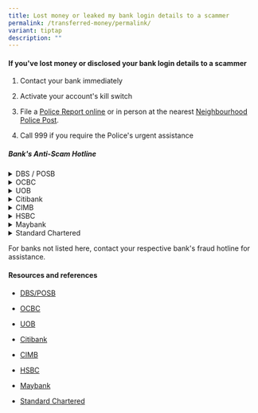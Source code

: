 ```yaml
---
title: Lost money or leaked my bank login details to a scammer
permalink: /transferred-money/permalink/
variant: tiptap
description: ""
---
```

<h4>If you've lost money or disclosed your bank login details to a scammer</h4>
<ol data-tight="true" class="tight">
<li>
<p>Contact your bank immediately</p>
</li>
<li>
<p>Activate your account's kill switch</p>
</li>
<li>
<p>File a <a href="https://eservices1.police.gov.sg/phub/eservices/landingpage/police-report" rel="noopener noreferrer nofollow" target="_blank"><u>Police Report online</u></a> or
in person at the nearest <a href="https://www.sgdi.gov.sg/other-organisations/police-posts-manned-npps" rel="noopener noreferrer nofollow" target="_blank"><u>Neighbourhood Police Post</u></a>.</p>
</li>
<li>
<p>Call 999 if you require the Police's urgent assistance</p>
</li>
</ol>
<h5>Bank's Anti-Scam Hotline</h5>
<div data-type="detailGroup" class="isomer-accordion isomer-accordion-white">
<details class="isomer-details">
<summary>DBS / POSB</summary>
<div data-type="detailsContent" class="isomer-details-content">
<p>Dial <strong><a href="tel:18003396963" rel="noopener nofollow" target="_blank">1800 339 6963</a></strong> (from
Singapore) or <strong><a href="tel:+6563396963" rel="noopener nofollow" target="_blank">+65 6339 6963</a></strong> (from
overseas)</p>
</div>
</details>
<details class="isomer-details">
<summary>OCBC</summary>
<div data-type="detailsContent" class="isomer-details-content">
<p>Dial <strong><a href="tel:63633333" rel="noopener nofollow" target="_blank">6363 3333</a></strong>
</p>
</div>
</details>
<details class="isomer-details">
<summary>UOB</summary>
<div data-type="detailsContent" class="isomer-details-content">
<p>Dial <strong><a href="tel:62550160" rel="noopener nofollow" target="_blank">6255 0160</a></strong>
</p>
</div>
</details>
<details class="isomer-details">
<summary>Citibank</summary>
<div data-type="detailsContent" class="isomer-details-content">
<p>Dial <strong><a href="tel:63375519" rel="noopener nofollow" target="_blank">6337 5519</a></strong>
</p>
</div>
</details>
<details class="isomer-details">
<summary>CIMB</summary>
<div data-type="detailsContent" class="isomer-details-content">
<p>Dial <strong><a href="tel:63337777" rel="noopener nofollow" target="_blank">6333 7777</a></strong>
</p>
</div>
</details>
<details class="isomer-details">
<summary>HSBC</summary>
<div data-type="detailsContent" class="isomer-details-content">
<p>Dial <strong><a href="tel:18004722669" rel="noopener nofollow" target="_blank">1800 4722 669</a></strong> (from
Singapore) or <strong><a href="tel:+6564722669" rel="noopener nofollow" target="_blank">+65 64722 669</a></strong> (from
overseas)</p>
</div>
</details>
<details class="isomer-details">
<summary>Maybank</summary>
<div data-type="detailsContent" class="isomer-details-content">
<p>Dial <strong><a href="tel:18006292265" rel="noopener nofollow" target="_blank">1800 629 2265</a></strong> (from
Singapore) or <strong><a href="tel:+6565335229" rel="noopener nofollow" target="_blank">+65 6533 5229</a></strong> (from
overseas)</p>
</div>
</details>
<details class="isomer-details">
<summary>Standard Chartered</summary>
<div data-type="detailsContent" class="isomer-details-content">
<p>Dial <strong><a href="tel:67477000" rel="noopener nofollow" target="_blank">6747 7000</a></strong>
</p>
</div>
</details>
</div>
<p>For banks not listed here, contact your respective bank's fraud hotline
for assistance.</p>
<h4>Resources and references</h4>
<ul data-tight="true" class="tight">
<li>
<p><a href="https://www.dbs.com.sg/personal/support/guide-security-on-scams-and-fraud.html" rel="noopener nofollow" target="_blank">DBS/POSB</a>
</p>
</li>
<li>
<p><a href="https://www.ocbc.com/personal-banking/security/secure-banking-ways/phishing-scams.page" rel="noopener nofollow" target="_blank">OCBC</a>
</p>
</li>
<li>
<p><a href="https://www.uobgroup.com/uobgroup/contact-us/index.page" rel="noopener nofollow" target="_blank">UOB</a>
</p>
</li>
<li>
<p><a href="https://www.citibank.com.sg/static/contact/" rel="noopener nofollow" target="_blank">Citibank</a>
</p>
</li>
<li>
<p><a href="https://www.cimb.com.sg/en/personal/help-support/contact-us.html" rel="noopener nofollow" target="_blank">CIMB</a>
</p>
</li>
<li>
<p><a href="https://www.hsbc.com.sg/help/security-centre/fraud-guide/" rel="noopener nofollow" target="_blank">HSBC</a>
</p>
</li>
<li>
<p><a href="https://www.maybank2u.com.sg/en/personal/eservices/security-alerts/online-threats/measures-to-protect-you-from-scams.page" rel="noopener nofollow" target="_blank">Maybank</a>
</p>
</li>
<li>
<p><a href="https://www.sc.com/sg/fraud-scam/help/" rel="noopener nofollow" target="_blank">Standard Chartered</a>
</p>
</li>
</ul>
<p></p>